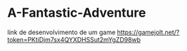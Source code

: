 # A-Fantastic-Adventure
link de desenvolvimento de um game
https://gamejolt.net/?token=PKtiDjm7sx4QYXDHSSut2mYgZD98wb

